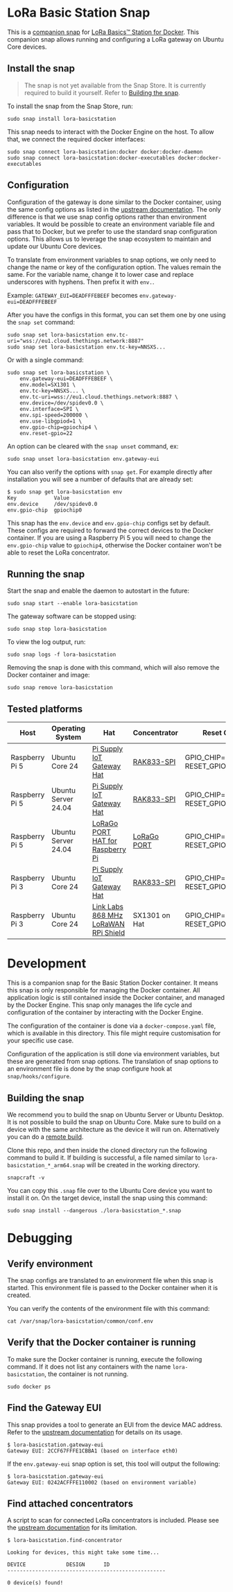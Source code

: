 # LoRa Basic Station Snap

This is a [companion snap](https://ubuntu.com/core/docs/docker-companion-snap) for [LoRa Basics™ Station for Docker](https://github.com/xoseperez/basicstation-docker).
This companion snap allows running and configuring a LoRa gateway on Ubuntu Core devices.

## Install the snap

> The snap is not yet available from the Snap Store.
> It is currently required to build it yourself.
> Refer to [Building the snap](#building-the-snap).

To install the snap from the Snap Store, run:

```
sudo snap install lora-basicstation
```

This snap needs to interact with the Docker Engine on the host.
To allow that, we connect the required docker interfaces:

```
sudo snap connect lora-basicstation:docker docker:docker-daemon
sudo snap connect lora-basicstation:docker-executables docker:docker-executables
```

## Configuration

Configuration of the gateway is done similar to the Docker container, 
using the same config options as listed in the [upstream documentation](https://github.com/xoseperez/basicstation-docker?tab=readme-ov-file#configure-the-gateway).
The only difference is that we use snap config options rather than environment variables.
It would be possible to create an environment variable file and pass that to Docker, but we prefer to use the standard snap configuration options.
This allows us to leverage the snap ecosystem to maintain and update our Ubuntu Core devices.

To translate from environment variables to snap options, we only need to change the name or key of the configuration option.
The values remain the same.
For the variable name, change it to lower case and replace underscores with hyphens.
Then prefix it with `env.`.

Example:
`GATEWAY_EUI=DEADFFFEBEEF` becomes `env.gateway-eui=DEADFFFEBEEF`

After you have the configs in this format, you can set them one by one using the `snap set` command:

```
sudo snap set lora-basicstation env.tc-uri="wss://eu1.cloud.thethings.network:8887"
sudo snap set lora-basicstation env.tc-key=NNSXS...
```

Or with a single command:

```
sudo snap set lora-basicstation \
    env.gateway-eui=DEADFFFEBEEF \
    env.model=SX1301 \
    env.tc-key=NNSXS... \
    env.tc-uri=wss://eu1.cloud.thethings.network:8887 \
    env.device=/dev/spidev0.0 \
    env.interface=SPI \
    env.spi-speed=200000 \
    env.use-libgpiod=1 \
    env.gpio-chip=gpiochip4 \
    env.reset-gpio=22
```

An option can be cleared with the `snap unset` command, ex:

```
sudo snap unset lora-basicstation env.gateway-eui
```

You can also verify the options with `snap get`.
For example directly after installation you will see a number of defaults that are already set:

```
$ sudo snap get lora-basicstation env
Key            Value
env.device     /dev/spidev0.0
env.gpio-chip  gpiochip0
```

This snap has the `env.device` and `env.gpio-chip` configs set by default.
These configs are required to forward the correct devices to the Docker container.
If you are using a Raspberry Pi 5 you will need to change the `env.gpio-chip` value to `gpiochip4`, otherwise the Docker container won't be able to reset the LoRa concentrator.

## Running the snap

Start the snap and enable the daemon to autostart in the future:

```
sudo snap start --enable lora-basicstation
```

The gateway software can be stopped using:

```
sudo snap stop lora-basicstation
```

To view the log output, run:

```
sudo snap logs -f lora-basicstation
```

Removing the snap is done with this command, which will also remove the Docker container and image:

```
sudo snap remove lora-basicstation
```

## Tested platforms

| Host           | Operating System    | Hat                                                                                                                   | Concentrator                                                                                     | Reset GPIO                        |
| -------------- | ------------------- | --------------------------------------------------------------------------------------------------------------------- | ------------------------------------------------------------------------------------------------ | --------------------------------- |
| Raspberry Pi 5 | Ubuntu Core 24      | [Pi Supply IoT Gateway Hat](https://uk.pi-supply.com/products/iot-lora-gateway-hat-for-raspberry-pi)                  | [RAK833-SPI](https://www.rakwireless.com/en-us/products/lpwan-gateways-and-concentrators/rak833) | GPIO_CHIP=gpiochip4 RESET_GPIO=22 |
| Raspberry Pi 5 | Ubuntu Server 24.04 | [Pi Supply IoT Gateway Hat](https://uk.pi-supply.com/products/iot-lora-gateway-hat-for-raspberry-pi)                  | [RAK833-SPI](https://www.rakwireless.com/en-us/products/lpwan-gateways-and-concentrators/rak833) | GPIO_CHIP=gpiochip4 RESET_GPIO=22 |
| Raspberry Pi 5 | Ubuntu Server 24.04 | [LoRaGo PORT HAT for Raspberry Pi](https://sandboxelectronics.com/?product=lorago-port-multi-channel-lorawan-gateway) | [LoRaGo PORT](https://sandboxelectronics.com/?p=2669)                                            | GPIO_CHIP=gpiochip4 RESET_GPIO=25 |
| Raspberry Pi 3 | Ubuntu Core 24      | [Pi Supply IoT Gateway Hat](https://uk.pi-supply.com/products/iot-lora-gateway-hat-for-raspberry-pi)                  | [RAK833-SPI](https://www.rakwireless.com/en-us/products/lpwan-gateways-and-concentrators/rak833) | GPIO_CHIP=gpiochip0 RESET_GPIO=22 |
| Raspberry Pi 3 | Ubuntu Core 24      | [Link Labs 868 MHz LoRaWAN RPi Shield](https://www.amazon.co.uk/868-MHz-LoRaWAN-RPi-Shield/dp/B01G7G54O2)             | SX1301 on Hat                                                                                    | GPIO_CHIP=gpiochip0 RESET_GPIO=5  |

# Development

This is a companion snap for the Basic Station Docker container.
It means this snap is only responsible for managing the Docker container.
All application logic is still contained inside the Docker container, and managed by the Docker Engine.
This snap only manages the life cycle and configuration of the container by interacting with the Docker Engine.

The configuration of the container is done via a `docker-compose.yaml` file, which is available in this directory.
This file might require customisation for your specific use case.

Configuration of the application is still done via environment variables, but these are generated from snap options.
The translation of snap options to an environment file is done by the snap configure hook at `snap/hooks/configure`.

## Building the snap

We recommend you to build the snap on Ubuntu Server or Ubuntu Desktop.
It is not possible to build the snap on Ubuntu Core.
Make sure to build on a device with the same architecture as the device it will run on.
Alternatively you can do a [remote build](https://snapcraft.io/docs/remote-build).

Clone this repo, and then inside the cloned directory run the following command to build it.
If building is successful, a file named similar to `lora-basicstation_*_arm64.snap` will be created in the working directory.

```
snapcraft -v
```

You can copy this `.snap` file over to the Ubuntu Core device you want to install it on.
On the target device, install the snap using this command:

```
sudo snap install --dangerous ./lora-basicstation_*.snap
```

# Debugging

## Verify environment

The snap configs are translated to an environment file when this snap is started.
This environment file is passed to the Docker container when it is created.

You can verify the contents of the environment file with this command:

```
cat /var/snap/lora-basicstation/common/conf.env
```

## Verify that the Docker container is running

To make sure the Docker container is running, execute the following command.
If it does not list any containers with the name `lora-basicstation`, the container is not running.

```
sudo docker ps
```

## Find the Gateway EUI

This snap provides a tool to generate an EUI from the device MAC address.
Refer to the [upstream documentation](https://github.com/xoseperez/basicstation-docker?tab=readme-ov-file#get-the-eui-of-the-gateway) for details on its usage.

```
$ lora-basicstation.gateway-eui
Gateway EUI: 2CCF67FFFE1CBBA1 (based on interface eth0)
```

If the `env.gateway-eui` snap option is set, this tool will output the following:

```
$ lora-basicstation.gateway-eui
Gateway EUI: 0242ACFFFE110002 (based on environment variable)
```

## Find attached concentrators

A script to scan for connected LoRa concentrators is included.
Please see the [upstream documentation](https://github.com/xoseperez/basicstation-docker?tab=readme-ov-file#find-the-concentrator) for its limitation.

```
$ lora-basicstation.find-concentrator

Looking for devices, this might take some time...

DEVICE             DESIGN      ID
---------------------------------------------------

0 device(s) found!
```
